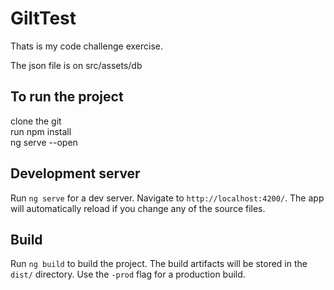 # GiltTest

Thats is my code challenge exercise.

The json file is on src/assets/db

## To run the project

clone the git<br/>
run npm install<br/>
ng serve --open<br/>

## Development server

Run `ng serve` for a dev server. Navigate to `http://localhost:4200/`. The app will automatically reload if you change any of the source files.


## Build

Run `ng build` to build the project. The build artifacts will be stored in the `dist/` directory. Use the `-prod` flag for a production build.

